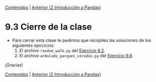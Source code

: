 [Contenidos](../Contenidos.md) \| [Anterior (2 Introducción a Pandas)](02_Pandas.md)

# 9.3 Cierre de la clase


* Para cerrar esta clase te pedimos que recopiles las soluciones de los siguientes ejercicios:
    1. El archivo `random_walk.py` del [Ejercicio 9.2](../09_Pandas_y_matplotlib/01_Matplotlib.md#ejercicio-92-caminatas-al-azar).
    3. El archivo `arbolado_parques_veredas.py` del [Ejercicio 9.8](../09_Pandas_y_matplotlib/02_Pandas.md#ejercicio-98-comparando-especies-en-parques-y-en-veredas).

¡Gracias! 


[Contenidos](../Contenidos.md) \| [Anterior (2 Introducción a Pandas)](02_Pandas.md)

